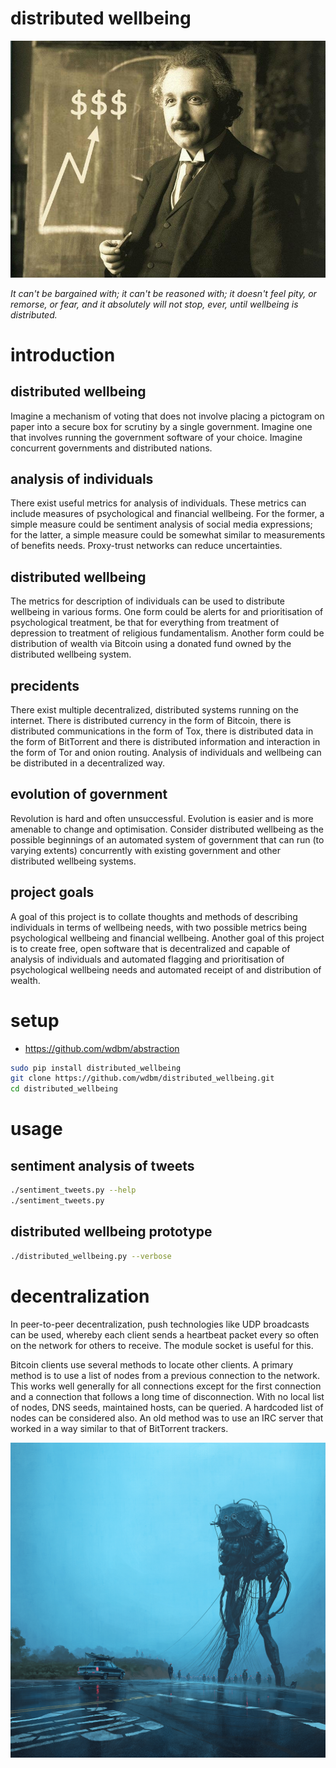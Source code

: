 # distributed wellbeing

![](images/Einstein.png)

*It can't be bargained with; it can't be reasoned with; it doesn't feel pity, or remorse, or fear, and it absolutely will not stop, ever, until wellbeing is distributed.*

# introduction

## distributed wellbeing

Imagine a mechanism of voting that does not involve placing a pictogram on paper into a secure box for scrutiny by a single government. Imagine one that involves running the government software of your choice. Imagine concurrent governments and distributed nations.

## analysis of individuals

There exist useful metrics for analysis of individuals. These metrics can include measures of psychological and financial wellbeing. For the former, a simple measure could be sentiment analysis of social media expressions; for the latter, a simple measure could be somewhat similar to measurements of benefits needs. Proxy-trust networks can reduce uncertainties.

## distributed wellbeing

The metrics for description of individuals can be used to distribute wellbeing in various forms. One form could be alerts for and prioritisation of psychological treatment, be that for everything from treatment of depression to treatment of religious fundamentalism. Another form could be distribution of wealth via Bitcoin using a donated fund owned by the distributed wellbeing system.

## precidents

There exist multiple decentralized, distributed systems running on the internet. There is distributed currency in the form of Bitcoin, there is distributed communications in the form of Tox, there is distributed data in the form of BitTorrent and there is distributed information and interaction in the form of Tor and onion routing. Analysis of individuals and wellbeing can be distributed in a decentralized way.

## evolution of government

Revolution is hard and often unsuccessful. Evolution is easier and is more amenable to change and optimisation. Consider distributed wellbeing as the possible beginnings of an automated system of government that can run (to varying extents) concurrently with existing government and other distributed wellbeing systems.

## project goals

A goal of this project is to collate thoughts and methods of describing individuals in terms of wellbeing needs, with two possible metrics being psychological wellbeing and financial wellbeing. Another goal of this project is to create free, open software that is decentralized and capable of analysis of individuals and automated flagging and prioritisation of psychological wellbeing needs and automated receipt of and distribution of wealth.

# setup

- <https://github.com/wdbm/abstraction>

```Bash
sudo pip install distributed_wellbeing
git clone https://github.com/wdbm/distributed_wellbeing.git
cd distributed_wellbeing
```

# usage

## sentiment analysis of tweets

```Bash
./sentiment_tweets.py --help
./sentiment_tweets.py
```

## distributed wellbeing prototype

```Bash
./distributed_wellbeing.py --verbose
```

# decentralization

In peer-to-peer decentralization, push technologies like UDP broadcasts can be used, whereby each client sends a heartbeat packet every so often on the network for others to receive. The module socket is useful for this.

Bitcoin clients use several methods to locate other clients. A primary method is to use a list of nodes from a previous connection to the network. This works well generally for all connections except for the first connection and a connection that follows a long time of disconnection. With no local list of nodes, DNS seeds, maintained hosts, can be queried. A hardcoded list of nodes can be considered also. An old method was to use an IRC server that worked in a way similar to that of BitTorrent trackers.

![](images/Simon_Stalenhag_by_procession_1920.jpg)
